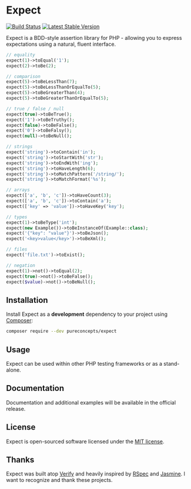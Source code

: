 # Expect

[![Build Status](https://travis-ci.org/Codeception/Verify.png?branch=master)](https://travis-ci.org/Codeception/Verify) [![Latest Stable Version](https://poser.pugx.org/codeception/verify/v/stable.png)](https://packagist.org/packages/codeception/verify)

Expect is a BDD-style assertion library for PHP - allowing you to express expectations using a natural, fluent interface.

```php
// equality
expect(1)->toEqual('1');
expect(2)->toBe(2);

// comparison
expect(5)->toBeLessThan(7);
expect(5)->toBeLessThanOrEqualTo(5);
expect(5)->toBeGreaterThan(4);
expect(5)->toBeGreaterThanOrEqualTo(5);

// true / false / null
expect(true)->toBeTrue();
expect('1')->toBeTruthy();
expect(false)->toBeFalse();
expect('0')->toBeFalsy();
expect(null)->toBeNull();

// strings
expect('string')->toContain('in');
expect('string')->toStartWith('str');
expect('string')->toEndWith('ing');
expect('string')->toHaveLength(6);
expect('string')->toMatchPattern('/string/');
expect('string')->toMatchFormat('%s');

// arrays
expect(['a', 'b', 'c'])->toHaveCount(3);
expect(['a', 'b', 'c'])->toContain('a');
expect(['key' => 'value'])->toHaveKey('key');

// types
expect(1)->toBeType('int');
expect(new Example())->toBeInstanceOf(Example::class);
expect('{"key": "value"}')->toBeJson();
expect('<key>value</key>')->toBeXml();

// files
expect('file.txt')->toExist();

// negation
expect(1)->not()->toEqual(2);
expect(true)->not()->toBeFalse();
expect($value)->not()->toBeNull();
```

## Installation

Install Expect as a **development** dependency to your project using [Composer](https://getcomposer.org):

```sh
composer require --dev pureconcepts/expect
```

## Usage

Expect can be used within other PHP testing frameworks or as a stand-alone.

## Documentation

Documentation and additional examples will be available in the official release.

## License

Expect is open-sourced software licensed under the [MIT license](http://opensource.org/licenses/MIT).

## Thanks

Expect was built atop [Verify](https://github.com/Codeception/Verify) and heavily inspired by [RSpec](https://github.com/rspec/rspec-core) and [Jasmine](https://github.com/jasmine/jasmine). I want to recognize and thank these projects.
